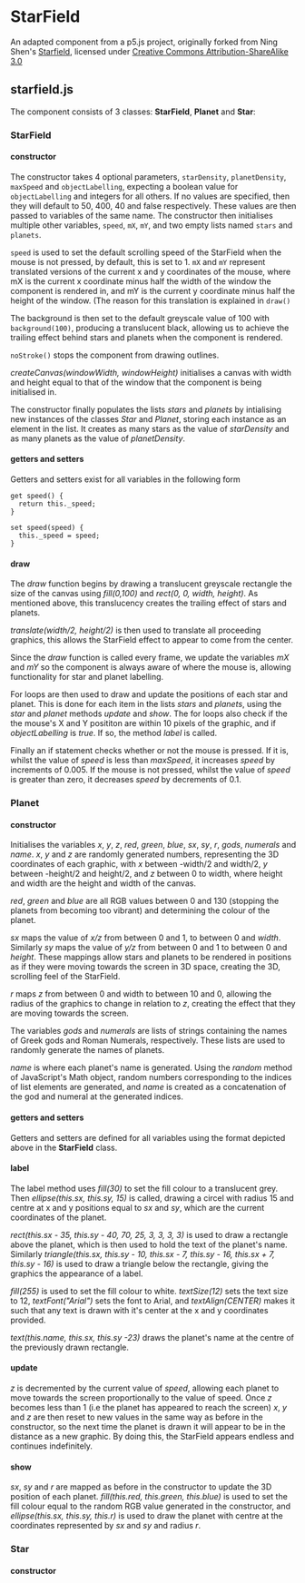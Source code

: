# StarField
An adapted component from a p5.js project, originally forked from Ning Shen's [Starfield](https://www.openprocessing.org/sketch/429790), licensed under [Creative Commons Attribution-ShareAlike 3.0](https://creativecommons.org/licenses/by-sa/3.0/)

## starfield.js
The component consists of 3 classes: **StarField**, **Planet** and **Star**:

### StarField

#### constructor
  The constructor takes 4 optional parameters, `starDensity`, `planetDensity`, `maxSpeed` and `objectLabelling`, expecting a boolean value for `objectLabelling` and integers for all others. If no values are specified, then they will default to 50, 400, 40 and false respectively. These values are then passed to variables of the same name. The constructor then initialises multiple other variables, `speed`, `mX`, `mY`, and two empty lists named `stars` and `planets`.  
  
  `speed` is used to set the default scrolling speed of the StarField when the mouse is not pressed, by default, this is set to 1. `mX` and `mY` represent translated versions of the current x and y coordinates of the mouse, where mX is the current x coordinate minus half the width of the window the component is rendered in, and mY is the current y coordinate minus half the height of the window. (The reason for this translation is explained in `draw()`  
  
  The background is then set to the default greyscale value of 100 with `background(100)`, producing a translucent black, allowing us to achieve the trailing effect behind stars and planets when the component is rendered.  
  
  `noStroke()` stops the component from drawing outlines.
   
  *createCanvas(windowWidth, windowHeight)* initialises a canvas with width and height equal to that of the window that the component is being initialised in. 
  
  The constructor finally populates the lists *stars* and *planets* by intialising new instances of the classes *Star* and *Planet*, storing each instance as an element in the list. It creates as many stars as the value of *starDensity* and as many planets as the value of *planetDensity*.
  
#### getters and setters
Getters and setters exist for all variables in the following form
~~~~
get speed() {
  return this._speed;
}
~~~~
~~~~
set speed(speed) {
  this._speed = speed;
}
~~~~

#### draw
The *draw* function begins by drawing a translucent greyscale rectangle the size of the canvas using *fill(0,100)* and *rect(0, 0, width, height)*. As mentioned above, this translucency creates the trailing effect of stars and planets.

 *translate(width/2, height/2)* is then used to translate all proceeding graphics, this allows the StarField effect to appear to come from the center.
 
 Since the *draw* function is called every frame, we update the variables *mX* and *mY* so the component is always aware of where the mouse is, allowing functionality for star and planet labelling.
 
 For loops are then used to draw and update the positions of each star and planet. This is done for each item in the lists *stars* and *planets*, using the *star* and *planet* methods *update* and *show*. The for loops also check if the the mouse's X and Y posititon are within 10 pixels of the graphic, and if *objectLabelling* is *true*. If so, the method *label* is called.
 
 Finally an if statement checks whether or not the mouse is pressed. If it is, whilst the value of *speed* is less than *maxSpeed*, it increases *speed* by increments of 0.005. If the mouse is not pressed, whilst the value of *speed* is greater than zero, it decreases *speed* by decrements of 0.1.
 
### Planet

#### constructor

Initialises the variables *x*, *y*, *z*, *red*, *green*, *blue*, *sx*, *sy*, *r*, *gods*, *numerals* and *name*.
*x*, *y* and *z* are randomly generated numbers, representing the 3D coordinates of each graphic, with *x* between -width/2 and width/2, *y* between -height/2 and height/2, and *z* between 0 to width, where height and width are the height and width of the canvas.  

*red*, *green* and *blue* are all RGB values between 0 and 130 (stopping the planets from becoming too vibrant) and determining the colour of the planet.

*sx* maps the value of *x/z* from between 0 and 1, to between 0 and *width*. Similarly *sy* maps the value of *y/z* from between 0 and 1 to between 0 and *height*. These mappings allow stars and planets to be rendered in positions as if they were moving towards the screen in 3D space, creating the 3D, scrolling feel of the StarField.

*r* maps *z* from between 0 and width to between 10 and 0, allowing the radius of the graphics to change in relation to *z*, creating the effect that they are moving towards the screen.

The variables *gods* and *numerals* are lists of strings containing the names of Greek gods and Roman Numerals, respectively. These lists are used to randomly generate the names of planets.

*name* is where each planet's name is generated. Using the *random* method of JavaScript's Math object, random numbers corresponding to the indices of list elements are generated, and *name* is created as a concatenation of the god and numeral at the generated indices.

#### getters and setters
Getters and setters are defined for all variables using the format depicted above in the **StarField** class.

#### label
The label method uses *fill(30)* to set the fill colour to a translucent grey. Then *ellipse(this.sx, this.sy, 15)* is called, drawing a circel with radius 15 and centre at x and y positions equal to *sx* and *sy*, which are the current coordinates of the planet.

*rect(this.sx - 35, this.sy - 40, 70, 25, 3, 3, 3, 3)* is used to draw a rectangle above the planet, which is then used to hold the text of the planet's name. Similarly *triangle(this.sx, this.sy - 10, this.sx - 7, this.sy - 16, this.sx + 7, this.sy - 16)* is used to draw a triangle below the rectangle, giving the graphics the appearance of a label. 

*fill(255)* is used to set the fill colour to white. *textSize(12)* sets the text size to 12, *textFont("Arial")* sets the font to Arial, and *textAlign(CENTER)* makes it such that any text is drawn with it's center at the x and y coordinates provided.

*text(this.name, this.sx, this.sy -23)* draws the planet's name at the centre of the previously drawn rectangle. 

#### update
*z* is decremented by the current value of *speed*, allowing each planet to move towards the screen proportionally to the value of speed. Once *z* becomes less than 1 (i.e the planet has appeared to reach the screen) *x*, *y* and *z* are then reset to new values in the same way as before in the constructor, so the next time the planet is drawn it will appear to be in the distance as a new graphic. By doing this, the StarField appears endless and continues indefinitely. 

#### show
*sx*, *sy* and *r* are mapped as before in the constructor to update the 3D position of each planet. *fill(this.red, this.green, this.blue)* is used to set the fill colour equal to the random RGB value generated in the constructor, and *ellipse(this.sx, this.sy, this.r)* is used to draw the planet with centre at the coordinates represented by *sx* and *sy* and radius *r*.

### Star

#### constructor




 





